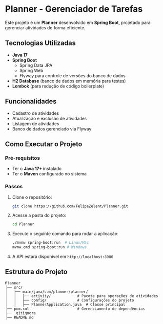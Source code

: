 # Planner - Gerenciador de Tarefas

Este projeto é um **Planner** desenvolvido em **Spring Boot**, projetado para gerenciar atividades de forma eficiente.

## Tecnologias Utilizadas

- **Java 17**
- **Spring Boot**
  - Spring Data JPA
  - Spring Web
  - Flyway para controle de versões do banco de dados
- **H2 Database** (banco de dados em memória para testes)
- **Lombok** (para redução de código boilerplate)

## Funcionalidades

- Cadastro de atividades
- Atualização e exclusão de atividades
- Listagem de atividades
- Banco de dados gerenciado via Flyway

## Como Executar o Projeto

### Pré-requisitos
- Ter o **Java 17+** instalado
- Ter o **Maven** configurado no sistema

### Passos
1. Clone o repositório:
   ```sh
   git clone https://github.com/FelipeZelent/Planner.git
   ```
2. Acesse a pasta do projeto:
   ```sh
   cd Planner
   ```
3. Execute o seguinte comando para rodar a aplicação:
   ```sh
   ./mvnw spring-boot:run  # Linux/Mac
   mvnw.cmd spring-boot:run # Windows
   ```
4. A API estará disponível em `http://localhost:8080`

## Estrutura do Projeto

```
Planner
│── src/
│   ├── main/java/com/planner/planner/
│   │   ├── activity/            # Pacote para operações de atividades
│   │   ├── config/              # Configurações do projeto
│   │   ├── PlannerApplication.java  # Classe principal
│── pom.xml                      # Gerenciamento de dependências
│── .gitignore
│── README.md
```
